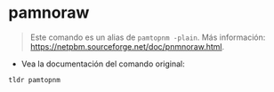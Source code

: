 # pamnoraw

> Este comando es un alias de `pamtopnm -plain`.
> Más información: <https://netpbm.sourceforge.net/doc/pnmnoraw.html>.

- Vea la documentación del comando original:

`tldr pamtopnm`
